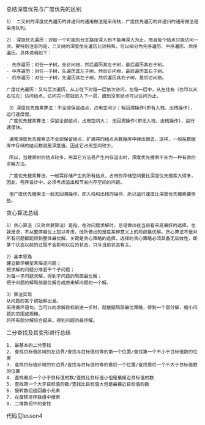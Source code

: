 总结深度优先与广度优先的区别

    1） 二叉树的深度优先遍历的非递归的通用做法是采用栈，广度优先遍历的非递归的通用做法是采用队列。
    
    2） 深度优先遍历：对每一个可能的分支路径深入到不能再深入为止，而且每个结点只能访问一次。要特别注意的是，二叉树的深度优先遍历比较特殊，可以细分为先序遍历、中序遍历、后序遍历。具体说明如下：
    
    - 先序遍历：对任一子树，先访问根，然后遍历其左子树，最后遍历其右子树。
    - 中序遍历：对任一子树，先遍历其左子树，然后访问根，最后遍历其右子树。
    - 后序遍历：对任一子树，先遍历其左子树，然后遍历其右子树，最后访问根。
    
    广度优先遍历：又叫层次遍历，从上往下对每一层依次访问，在每一层中，从左往右（也可以从右往左）访问结点，访问完一层就进入下一层，直到没有结点可以访问为止。　　　
    
     3）深度优先搜素算法：不全部保留结点，占用空间少；有回溯操作(即有入栈、出栈操作)，运行速度慢。
     广度优先搜索算法：保留全部结点，占用空间大； 无回溯操作(即无入栈、出栈操作)，运行速度快。
    
     通常深度优先搜索法不全部保留结点，扩展完的结点从数据库中弹出删去，这样，一般在数据库中存储的结点数就是深度值，因此它占用空间较少。
    
     所以，当搜索树的结点较多，用其它方法易产生内存溢出时，深度优先搜索不失为一种有效的求解方法。 　
    
     广度优先搜索算法，一般需存储产生的所有结点，占用的存储空间要比深度优先搜索大得多，因此，程序设计中，必须考虑溢出和节省内存空间的问题。
    
     但广度优先搜索法一般无回溯操作，即入栈和出栈的操作，所以运行速度比深度优先搜索要快些。

贪心算法总结

	1）贪心算法（又称贪婪算法）是指，在对问题求解时，总是做出在当前看来是最好的选择。也就是说，不从整体最优上加以考虑，他所做出的是在某种意义上的局部最优解。贪心算法不是对所有问题都能得到整体最优解，关键是贪心策略的选择，选择的贪心策略必须具备无后效性，即某个状态以前的过程不会影响以后的状态，只与当前状态有关。
	
	2）基本思路
	建立数学模型来描述问题；
	把求解的问题分成若干个子问题；
	对每一子问题求解，得到子问题的局部最优解；
	把子问题的解局部最优解合成原来解问题的一个解。
	
	3）算法实现
	从问题的某个初始解出发。
	采用循环语句，当可以向求解目标前进一步时，就根据局部最优策略，得到一个部分解，缩小问题的范围或规模。
	将所有部分解综合起来，得到问题的最终解。
 二分查找及其变形进行总结 

```
1. 最基本的二分查找
2. 查找目标值区域的左边界/查找与目标值相等的第一个位置/查找第一个不小于目标值数的位置
3. 查找目标值区域的右边界/查找与目标值相等的最后一个位置/查找最后一个不大于目标值数的位置
4. 查找最后一个小于目标值的数/查找比目标值小但是最接近目标值的数
5. 查找第一个大于目标值的数/查找比目标值大但是最接近目标值的数
6. 旋转数组返回最小元素
7. 在旋转排序数组中搜索
8. 二维数组中的查找
```

代码见lesson4